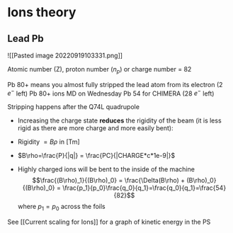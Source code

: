 # Ions theory

## Lead Pb
![[Pasted image 20220919103331.png]]

Atomic number (Z), proton number ($n_{p}$) or charge number = 82

Pb 80+ means you almost fully stripped the lead atom from its electron (2 $e^{-}$ left)
Pb 80+ ions MD on Wednesday
Pb 54 for CHIMERA (28 $e^{-}$ left)

Stripping happens after the Q74L quadrupole

* Increasing the charge state **reduces** the rigidity of the beam (it is less rigid as there are more charge and more easily bent):
* Rigidity $=B\rho$ in $\text{[Tm]}$
* $B\rho=\frac{P}{|q|} = \frac{PC}{|CHARGE*c*1e-9|}$

* Highly charged ions will be bent to the inside of the machine
$$\frac{(B\rho)_1}{(B\rho)_0} = \frac{\Delta(B\rho) + (B\rho)_0}{(B\rho)_0} = \frac{p_1}{p_0}\frac{q_0}{q_1}=\frac{q_0}{q_1}=\frac{54}{82}$$ where $p_1=p_0$ across the foils

See [[Current scaling for Ions]] for a graph of kinetic energy in the PS